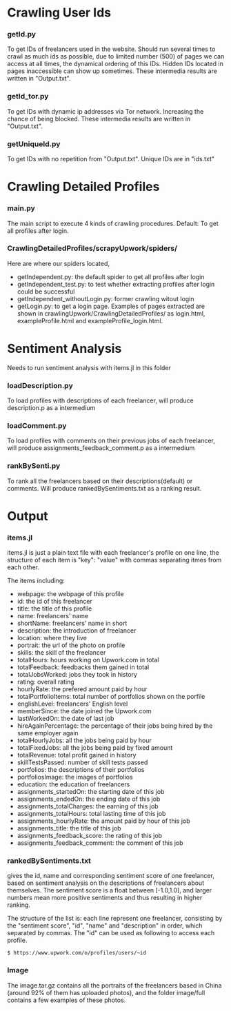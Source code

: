 # Crawling User Ids

### getId.py
To get IDs of freelancers used in the website. Should run several times to crawl as much ids as possible, due to limited number (500) of pages we can access at all times, the dynamical ordering of this IDs. Hidden IDs located in pages inaccessible can show up sometimes. These intermedia results are written in "Output.txt".
### getId_tor.py
To get IDs with dynamic ip addresses via Tor network. Increasing the chance of being blocked. These intermedia results are written in "Output.txt".
### getUniqueId.py
To get IDs with no repetition from "Output.txt". Unique IDs are in "ids.txt"

# Crawling Detailed Profiles

### main.py
The main script to execute 4 kinds of crawling procedures. Default: To get all profiles after login.
### CrawlingDetailedProfiles/scrapyUpwork/spiders/
Here are where our spiders located, 
 - getIndependent.py: the default spider to get all profiles after login
 - getIndependent_test.py: to test whether extracting profiles after login could be successful
 - getIndependent_withoutLogin.py: former crawling witout login
 - getLogin.py: to get a login page. Examples of pages extracted are shown in crawlingUpwork/CrawlingDetailedProfiles/ as login.html, exampleProfile.html and exampleProfile_login.html.
 
# Sentiment Analysis
Needs to run sentiment analysis with items.jl in this folder

### loadDescription.py
To load profiles with descriptions of each freelancer, will produce description.p as a intermedium
### loadComment.py
To load profiles with comments on their previous jobs of each freelancer, will produce assignments_feedback_comment.p as a intermedium
### rankBySenti.py
To rank all the freelancers based on their descriptions(default) or comments. Will produce rankedBySentiments.txt as a ranking result.

# Output

### items.jl
items.jl is just a plain text file with each freelancer's profile on one line, the structure of each item is "key": "value" with commas separating itmes from each other.

The items including:
- webpage: the webpage of this profile
- id: the id of this freelancer
- title: the title of this profile
- name: freelancers' name
- shortName: freelancers' name in short
- description: the introduction of freelancer
- location: where they live
- portrait: the url of the photo on profile
- skills: the skill of the freelancer
- totalHours: hours working on Upwork.com in total
- totalFeedback: feedbacks them gained in total
- totalJobsWorked: jobs they took in history
- rating: overall rating
- hourlyRate: the prefered amount paid by hour
- totalPortfolioItems: total number of portfolios shown on the porfile
- englishLevel: freelancers' English level
- memberSince: the date joined the Upwork.com
- lastWorkedOn: the date of last job
- hireAgainPercentage: the percentage of their jobs being hired by the same employer again
- totalHourlyJobs: all the jobs being paid by hour
- totalFixedJobs: all the jobs being paid by fixed amount
- totalRevenue: total profit gained in history
- skillTestsPassed: number of skill tests passed
- portfolios: the descriptions of their portfolios
- portfoliosImage: the images of portfolios
- education: the education of freelancers
- assignments_startedOn: the starting date of this job
- assignments_endedOn: the ending date of this job
- assignments_totalCharges: the earning of this job
- assignments_totalHours: total lasting time of this job
- assignments_hourlyRate: the amount paid by hour of this job
- assignments_title: the title of this job
- assignments_feedback_score: the rating of this job
- assignments_feedback_comment: the comment of this job

### rankedBySentiments.txt
gives the id, name and corresponding sentiment score of one freelancer, based on sentiment analysis on the descriptions of freelancers about themselves. The sentiment score is a float between [-1.0,1.0], and larger numbers mean more positive sentiments and thus resulting in higher ranking.

The structure of the list is: each line represent one freelancer, consisting by the "sentiment score", "id", "name" and "description" in order, which separated by commas. The "id" can be used as following to access each profile.

    $ https://www.upwork.com/o/profiles/users/~id
    
### Image
The image.tar.gz contains all the portraits of the freelancers based in China (around 92% of them has uploaded photos), and the folder image/full contains a few examples of these photos.
